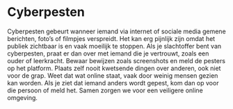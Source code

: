 # Cyberpesten
Cyberpesten gebeurt wanneer iemand via internet of sociale media gemene berichten, foto’s of filmpjes verspreidt. Het kan erg pijnlijk zijn omdat het publiek zichtbaar is en vaak moeilijk te stoppen. Als je slachtoffer bent van cyberpesten, praat er dan over met iemand die je vertrouwt, zoals een ouder of leerkracht. Bewaar bewijzen zoals screenshots en meld de pesters op het platform. Plaats zelf nooit kwetsende dingen over anderen, ook niet voor de grap. Weet dat wat online staat, vaak door weinig mensen gezien kan worden. Als je ziet dat iemand anders wordt gepest, kom dan op voor die persoon of meld het. Samen zorgen we voor een veiligere online omgeving.